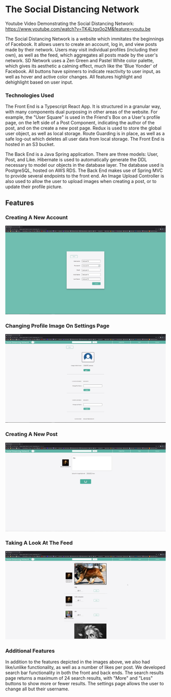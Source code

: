 # The Social Distancing Network

Youtube Video Demonstrating the Social Distancing Network: https://www.youtube.com/watch?v=TK4Ltgx0o2M&feature=youtu.be

The Social Distancing Network is a website which immitates the beginnings of Facebook. It allows users to create an account, log in, and view posts made by their network. Users may visit individual profiles (including their own), as well as the feed, which aggregates all posts made by the user's network. SD Network uses a Zen Green and Pastel White color palette, which gives its aesthetic a calming effect, much like the 'Blue Yonder' of Facebook. All buttons have spinners to indicate reactivity to user input, as well as hover and active color changes. All features highlight and dehighlight based on user input.

### Technologies Used
The Front End is a Typescript React App. It is structured in a granular way, with many components dual purposing in other areas of the website. For example, the "User Square" is used in the Friend's Box on a User's profile page, on the left side of a Post Component, indicating the author of the post, and on the create a new post page. Redux is used to store the global user object, as well as local storage. Route Guarding is in place, as well as a safe log-out which deletes all user data from local storage. The Front End is hosted in an S3 bucket.

The Back End is a Java Spring application. There are three models: User, Post, and Like. Hibernate is used to automatically generate the DDL necessary to model our objects in the database layer. The database used is PostgreSQL, hosted on AWS RDS. The Back End makes use of Spring MVC to provide several endpoints to the front end. An Image Upload Controller is also used to allow the user to upload images when creating a post, or to update their profile picture.

## Features
### Creating A New Account
![](SDNetwork_Photos/creating_an_account.jpg)

### Changing Profile Image On Settings Page
![](SDNetwork_Photos/settings_page.jpg)

### Creating A New Post
![](SDNetwork_Photos/creating_a_new_post.jpg)

### Taking A Look At The Feed
![](SDNetwork_Photos/feed.jpg)

### Additional Features
In addition to the features depicted in the images above, we also had like/unlike functionality, as well as a number of likes per post. We developed search bar functionality in both the front and back ends. The search results page returns a maximum of 24 search results, with "More" and "Less" buttons to show more or fewer results. The settings page allows the user to change all but their username.
